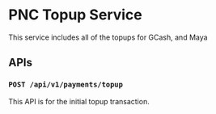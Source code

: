 # PNC Topup Service

This service includes all of the topups for GCash, and Maya

## APIs

### `POST /api/v1/payments/topup`

This API is for the initial topup transaction.

